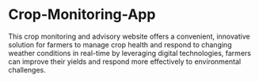 # Crop-Monitoring-App
This crop monitoring and advisory website offers a convenient, innovative solution for farmers to manage crop health and respond to changing weather conditions in real-time by leveraging digital technologies, farmers can improve their yields and respond more effectively to environmental challenges. 
